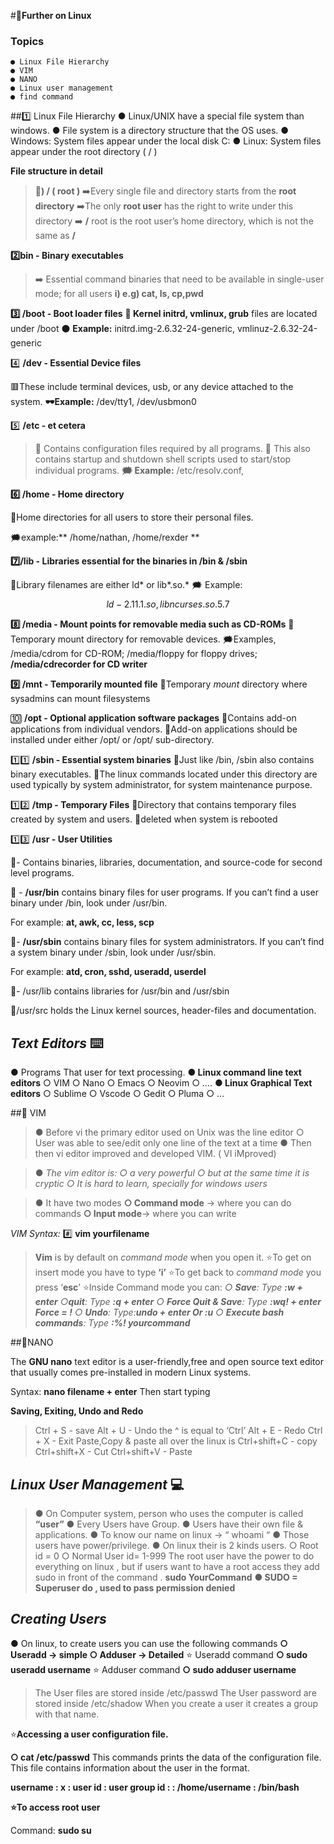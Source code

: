 #🌠**Further on Linux**
### Topics
    ● Linux File Hierarchy
    ● VIM
    ● NANO
    ● Linux user management
    ● find command

##:one: Linux File Hierarchy 
    ● Linux/UNIX have a special
       file system than windows.
    ● File system is a directory
         structure that the OS uses.
    ● Windows: System files appear under the
       local disk C:
    ● Linux: System files appear under the root
       directory ( / )

**File structure in detail**
   > **🥇)  / ( root )**
   ➡️Every single file and
    directory starts from the
    **root directory**
    ➡️The only **root user** has the
    right to write under this
    directory
   ➡️ **/** root is the root user’s home
    directory, which is not the
    same as **/**

**:two:bin - Binary executables**
>➡️ Essential command binaries
that need to be available in
single-user mode; for all
users
 **i) e.g) cat, ls, cp,pwd**    

**:three: /boot - Boot loader files**
**🌳 Kernel initrd, vmlinux, grub**
files are located under /boot
:black_circle: **Example:**
initrd.img-2.6.32-24-generic,
vmlinuz-2.6.32-24-generic

 :four:   **/dev - Essential Device files**

🟥These include terminal devices, usb, or any device attached to the system.
**🕶️Example:** /dev/tty1,
/dev/usbmon0

:five: **/etc - et cetera**
>🔶 Contains configuration files
    required by all programs.
🔶 This also contains startup and
    shutdown shell scripts used to
    start/stop individual programs.
**🗯️  Example:** /etc/resolv.conf,

**:six:  /home - Home directory**

🔶Home directories for all users to store their personal files.

🗯️example:** /home/nathan,
/home/rexder **

**:seven:/lib - Libraries essential for the
binaries in /bin & /sbin**

🔶Library filenames are either ld*
or lib*.so.*
🗯️ Example: $$
ld-2.11.1.so,
libncurses.so.5.7
$$

**:eight: /media - Mount points for removable media such as CD-ROMs**
🔶 Temporary mount directory for removable devices.
🗯️Examples, /media/cdrom for
CD-ROM; /media/floppy for floppy drives;
  **/media/cdrecorder for CD writer**

  **:nine: /mnt - Temporarily mounted file**
🌠Temporary *mount* directory where sysadmins can mount filesystems

🔟 **/opt - Optional application
software packages**
🌠Contains add-on applications
from individual vendors.
🌠Add-on applications should be
installed under either /opt/ or
/opt/ sub-directory.

:one::one:   **/sbin - Essential system binaries**
🌠Just like /bin, /sbin also contains binary executables.
🌠The linux commands located under this directory are used typically by system administrator, for system maintenance purpose.

:one::two: **/tmp - Temporary Files**
🌠Directory that contains temporary files created by system and users.
🌠deleted when system is rebooted

:one::three: **/usr - User Utilities**

🌠- Contains binaries, libraries, documentation, and source-code for second level programs.

🌠 - **/usr/bin** contains binary files for user programs. If you can’t find a user binary under /bin, look under /usr/bin. 

For example: **at, awk, cc, less, scp**

🌠- **/usr/sbin** contains binary files for system administrators. If you can’t find a system binary under /sbin, look under /usr/sbin.

For example: **atd, cron, sshd, useradd, userdel**

🌠- /usr/lib contains libraries for /usr/bin and /usr/sbin

🌠/usr/src holds the Linux kernel sources,
header-files and documentation.


## *Text Editors* ⌨️

● Programs That user for text processing.
**● Linux command line text editors**
        ○ VIM
        ○ Nano
        ○ Emacs
        ○ Neovim
        ○ ….
**● Linux Graphical Text editors**
    ○ Sublime
    ○ Vscode
    ○ Gedit
    ○ Pluma
    ○ …

##🥇 VIM

>● Before vi the primary editor used on Unix was the line editor
    ○ User was able to see/edit only one line of the text at a time
● Then then vi editor improved and developed VIM. ( VI iMproved)

>● *The vim editor is:
    ○ a very powerful
    ○ but at the same time it is cryptic
    ○ It is hard to learn, specially for windows users*

>● It have two modes
    **○ Command mode** -> where you can do commands
    **○ Input mode**-> where you can write

*VIM Syntax:*
       #️⃣ **vim yourfilename**
>**Vim** is by default on *command mode* when you open it.
⭐To get on insert mode you have to type **‘i’**
⭐To get back to *command mode* you press ‘**esc**’ 
⭐Inside Command mode you can:
    *○ **Save**: Type **:w + enter**
    ○**quit**: Type **:q + enter**
    ○ **Force Quit & Save**: Type **:wq! + enter Force = !**
    ○ **Undo**: Type:**undo + enter Or :u**
    ○ **Execute bash commands**: Type **:%! yourcommand***   

##🥈NANO

The **GNU nano** text editor is a user-friendly,free and open source text editor that usually comes pre-installed in modern Linux systems.

Syntax:
**nano filename + enter**
Then start typing

**Saving, Exiting, Undo and Redo**
>Ctrl + S - save
Alt + U - Undo the ^ is equal to ‘Ctrl’
Alt + E - Redo
Ctrl + X - Exit
Paste,Copy & paste all over the linux is
Ctrl+shift+C - copy
Ctrl+shift+X - Cut
Ctrl+shift+V - Paste 

## *Linux User Management* :computer:
>● On Computer system, person who uses the computer is called **“user”**
● Every Users have Group.
● Users have their own file & applications.
● To know our name on linux -> “ whoami “
● Those users have power/privilege.
● On linux their is 2 kinds users.
    ○ Root id = 0
    ○ Normal User id= 1-999
The root user have the power to do everything on linux ,
but if users want to have a root access they add sudo in front of the command .
**sudo YourCommand**
**● SUDO = Superuser do , used to pass permission denied**

## *Creating Users* 

● On linux, to create users you can use the following commands
**○ Useradd -> simple
    ○ Adduser -> Detailed**
⭐ Useradd command
    **○ sudo useradd username**
⭐ Adduser command
    **○ sudo adduser username**
>The User files are stored inside /etc/passwd
The User password are stored inside /etc/shadow
When you create a user it creates a group with that name.

⭐**Accessing a user configuration file.**

  **○ cat /etc/passwd**
This commands prints the data of the configuration file. This file contains information about the user in the format.  

**username : x : user id : user group id : : /home/username : /bin/bash**

**⭐To access root user**

Command:    **sudo su**